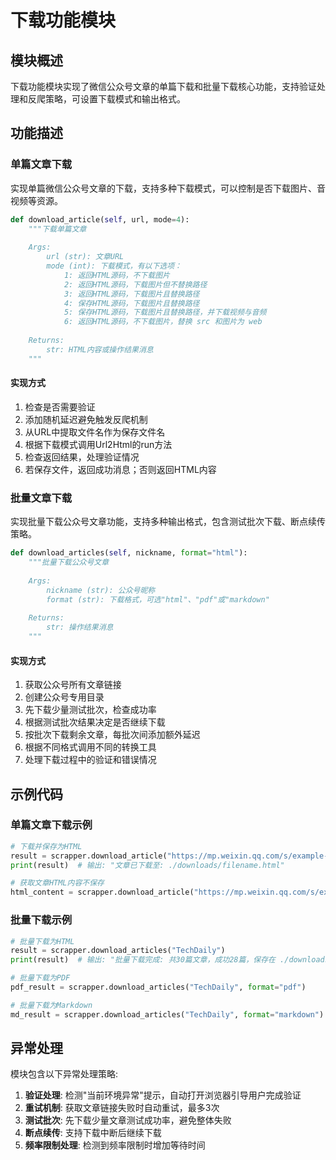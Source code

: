 # 下载功能模块

## 模块概述

下载功能模块实现了微信公众号文章的单篇下载和批量下载核心功能，支持验证处理和反爬策略，可设置下载模式和输出格式。

## 功能描述

### 单篇文章下载

实现单篇微信公众号文章的下载，支持多种下载模式，可以控制是否下载图片、音视频等资源。

```python
def download_article(self, url, mode=4):
    """下载单篇文章
    
    Args:
        url (str): 文章URL
        mode (int): 下载模式，有以下选项：
            1: 返回HTML源码，不下载图片
            2: 返回HTML源码，下载图片但不替换路径
            3: 返回HTML源码，下载图片且替换路径
            4: 保存HTML源码，下载图片且替换路径
            5: 保存HTML源码，下载图片且替换路径，并下载视频与音频
            6: 返回HTML源码，不下载图片，替换 src 和图片为 web
            
    Returns:
        str: HTML内容或操作结果消息
    """
```

#### 实现方式

1. 检查是否需要验证
2. 添加随机延迟避免触发反爬机制
3. 从URL中提取文件名作为保存文件名
4. 根据下载模式调用Url2Html的run方法
5. 检查返回结果，处理验证情况
6. 若保存文件，返回成功消息；否则返回HTML内容

### 批量文章下载

实现批量下载公众号文章功能，支持多种输出格式，包含测试批次下载、断点续传策略。

```python
def download_articles(self, nickname, format="html"):
    """批量下载公众号文章
    
    Args:
        nickname (str): 公众号昵称
        format (str): 下载格式，可选"html"、"pdf"或"markdown"
        
    Returns:
        str: 操作结果消息
    """
```

#### 实现方式

1. 获取公众号所有文章链接
2. 创建公众号专用目录
3. 先下载少量测试批次，检查成功率
4. 根据测试批次结果决定是否继续下载
5. 按批次下载剩余文章，每批次间添加额外延迟
6. 根据不同格式调用不同的转换工具
7. 处理下载过程中的验证和错误情况

## 示例代码

### 单篇文章下载示例

```python
# 下载并保存为HTML
result = scrapper.download_article("https://mp.weixin.qq.com/s/example-url")
print(result)  # 输出: "文章已下载至: ./downloads/filename.html"

# 获取文章HTML内容不保存
html_content = scrapper.download_article("https://mp.weixin.qq.com/s/example-url", mode=1)
```

### 批量下载示例

```python
# 批量下载为HTML
result = scrapper.download_articles("TechDaily")
print(result)  # 输出: "批量下载完成: 共30篇文章，成功28篇，保存在 ./downloads/TechDaily"

# 批量下载为PDF
pdf_result = scrapper.download_articles("TechDaily", format="pdf")

# 批量下载为Markdown
md_result = scrapper.download_articles("TechDaily", format="markdown")
```

## 异常处理

模块包含以下异常处理策略:

1. **验证处理**: 检测"当前环境异常"提示，自动打开浏览器引导用户完成验证
2. **重试机制**: 获取文章链接失败时自动重试，最多3次
3. **测试批次**: 先下载少量文章测试成功率，避免整体失败
4. **断点续传**: 支持下载中断后继续下载
5. **频率限制处理**: 检测到频率限制时增加等待时间
